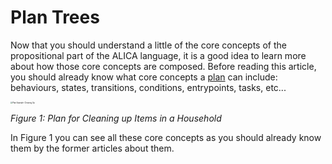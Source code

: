# Plan Trees

Now that you should understand a little of the core concepts of the propositional part of the ALICA language, it is a good idea to learn more about how those core concepts are composed. Before reading this article, you should already know what core concepts a [plan](./plans.md) can include: behaviours, states, transitions, conditions, entrypoints, tasks, etc...

<img src="../images/clean_up_plan_example.svg" alt="Plan Example: Cleaning Up" style="zoom:20%;" />

_Figure 1: Plan for Cleaning up Items in a Household_

In Figure 1 you can see all these core concepts as you should already know them by the former articles about them.
